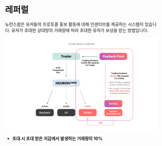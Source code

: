 # 레퍼럴

뉴런스왑은 유저들의 프로토콜 홍보 활동에 대해 인센티브를 제공하는 시스템이 있습니다. 유저가 초대한 상대방의 거래량에 따라 초대한 유저가 보상을 받는 방법입니다.

![](<../.gitbook/assets/백서그래픽정리 레퍼럴 사용하는 경우.jpg>)

* **초대 시 초대 받은 지갑에서 발생하는 거래량의 10%**
